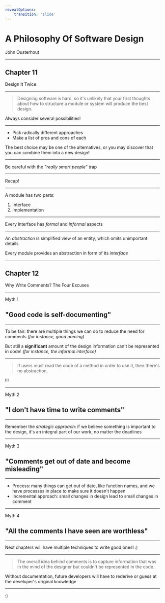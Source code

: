 ```yaml
---
revealOptions:
    transition: 'slide'
---
```


# A Philosophy Of Software Design
John Ousterhout

---

## Chapter 11
Design It Twice

---

> Designing software is hard, so it's unlikely that your first thoughts about how to structure a module or system will produce the best design.

Always consider several possibilities!

---

* Pick radically different approaches
* Make a list of pros and cons of each

The best choice may be one of the alternatives, or you may discover that you can combine them into a new design!

---

Be careful with the _"really smart people"_ trap

---

Recap!

---

A module has two parts:

1. Interface
2. Implementation

---

Every interface has _formal_ and _informal_ aspects

---

An _abstraction_ is simplified view of an entity, which omits unimportant details

Every module provides an abstraction in form of its _interface_

---

## Chapter 12
Why Write Comments? The Four Excuses

---

Myth 1
## "Good code is self-documenting"

---

To be fair: there are multiple things we can do to reduce the need for comments _(for instance, good naming)_

But still a **significant** amount of the design information can't be represented in code! _(for instance, the informal interface)_

---

> If users must read the code of a method in order to use it, then there's no abstraction.

!!!

---

Myth 2
## "I don't have time to write comments"

---

Remember the _strategic approach_: if we believe something is important to the design, it's an integral part of our work, no matter the deadlines

---

Myth 3
## "Comments get out of date and become misleading"

---

* Process: many things can get out of date, like function names, and we have processes in place to make sure it doesn't happen
* Incremental approach: small changes in design lead to small changes in comment

---

Myth 4
## "All the comments I have seen are worthless"

---

Next chapters will have multiple techniques to write good ones! :)

---

> The overall idea behind comments is to capture information that was in the mind of the designer but couldn't be represented in the code.

Without documentation, future developers will have to rederive or guess at the developer's original knowledge

---

:)


